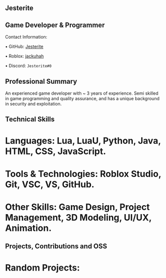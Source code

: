 ## Jesterite

## Game Developer & Programmer

Contact Information:

  • GitHub: [Jesterite](https://github.com/Jesterite)
 
  • Roblox: [jackuhah](https://www.roblox.com/users/617237907/profile)
 
  • Discord: ```Jesterite#0```

## Professional Summary

An experienced game developer with ~ 3 years of experience. Semi skilled in game programming and quality assurance, and has a unique background in security and exploitation.

## Technical Skills
# Languages: Lua, LuaU, Python, Java, HTML, CSS, JavaScript.
# Tools & Technologies: Roblox Studio, Git, VSC, VS, GitHub.
# Other Skills: Game Design, Project Management, 3D Modeling, UI/UX, Animation.


## Projects, Contributions and OSS
# Random Projects:

